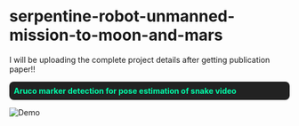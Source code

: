 # serpentine-robot-unmanned-mission-to-moon-and-mars
I will be uploading the complete project details after getting publication paper!!

<p style="background-color:#222; color:#00FFAA; padding:8px; border-radius:8px;">
<b>Aruco marker detection for pose estimation of snake video</b>
</p>

![Demo](https://github.com/mahi361/serpentine-robot-unmanned-mission-to-moon-and-mars/blob/main/Aruco_marker/cam%201final_gif_aruco.gif)
